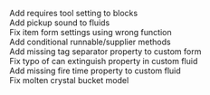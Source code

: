 Add requires tool setting to blocks  
Add pickup sound to fluids  
Fix item form settings using wrong function  
Add conditional runnable/supplier methods  
Add missing tag separator property to custom form  
Fix typo of can extinguish property in custom fluid  
Add missing fire time property to custom fluid  
Fix molten crystal bucket model  
